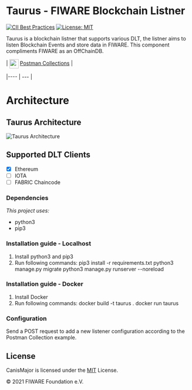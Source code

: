 # Taurus - FIWARE Blockchain Listner

[![CII Best Practices](https://bestpractices.coreinfrastructure.org/projects/4661/badge)](https://bestpractices.coreinfrastructure.org/projects/4661)
[![License: MIT](https://img.shields.io/badge/License-MIT-yellow.svg)](https://opensource.org/licenses/MIT)

Taurus is a blockchain listner that supports various DLT, the listner aims to listen Blockchain Events and store data in FIWARE. This component compliments FIWARE as an OffChainDB.


|  <img src="https://assets.getpostman.com/common-share/postman-logo-stacked.svg" align="center" height="25"> [Postman Collections](https://documenter.getpostman.com/view/487008/TWDXpciC) | 

|---- | --- |
# Architecture
## Taurus Architecture
![Taurus Architecture](https://github.com/FIWARE-Blockchain/Taurus/tree/master/docs/images/architecture.png)

## Supported DLT Clients
- [x] Ethereum 
- [ ] IOTA
- [ ] FABRIC Chaincode

### Dependencies
_This project uses:_
 - python3
 - pip3

### Installation guide - Localhost

1. Install python3 and pip3
2. Run following commands:
pip3 install -r requirements.txt
python3 manage.py migrate
python3 manage.py runserver --noreload

### Installation guide - Docker

1. Install Docker
2. Run following commands:
docker build -t taurus .
docker run taurus

### Configuration
Send a POST request to add a new listener configuration according to the Postman Collection example.


## License

CanisMajor is licensed under the [MIT](LICENSE) License.

© 2021 FIWARE Foundation e.V.

